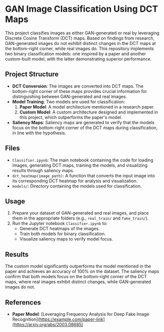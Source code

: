 # GAN Image Classification Using DCT Maps

This project classifies images as either GAN-generated or real by leveraging Discrete Cosine Transform (DCT) maps. Based on findings from research, GAN-generated images do not exhibit distinct changes in the DCT maps at the bottom-right corner, while real images do. This repository implements two binary classification models: one inspired by a paper and another custom-built model, with the latter demonstrating superior performance.

## Project Structure

- **DCT Conversion**: The images are converted into DCT maps. The bottom-right corner of these maps provides crucial information for distinguishing between GAN-generated and real images.
- **Model Training**: Two models are used for classification:
  1. **Paper Model**: A model architecture mentioned in a research paper.
  2. **Custom Model**: A custom architecture designed and implemented in this project, which outperforms the paper's model.
- **Saliency Maps**: Saliency maps are generated to verify that the models focus on the bottom-right corner of the DCT maps during classification, in line with the hypothesis.

## Files

- `Classifier.ipynb`: The main notebook containing the code for loading images, generating DCT maps, training the models, and visualizing results through saliency maps.
- `dct_heatmap(image_path)`: A function that converts the input image into its corresponding DCT heatmap for analysis and visualization.
- `models/`: Directory containing the models used for classification.



## Usage

1. Prepare your dataset of GAN-generated and real images, and place them in the appropriate folders (e.g., `real_train/` and `fake_train/`).
2. Run the Jupyter notebook `Classifier.ipynb` to:
   - Generate DCT heatmaps of the images.
   - Train both models for binary classification.
   - Visualize saliency maps to verify model focus.

## Results

The custom model significantly outperforms the model mentioned in the paper and achieves an accuracy of 100% on the dataset. The saliency maps confirm that both models focus on the bottom-right corner of the DCT maps, where real images exhibit distinct changes, while GAN-generated images do not.

## References

- **Paper Model**: [Leveraging Frequency Analysis for Deep Fake Image Recognition](https://example.com/paper-link](https://arxiv.org/abs/2003.08685)
